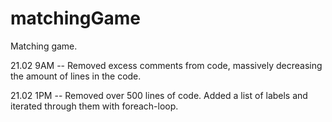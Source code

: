 # matchingGame
Matching game.


21.02 9AM -- Removed excess comments from code, massively decreasing the amount of lines in the code. 

21.02 1PM -- Removed over 500 lines of code. Added a list of labels and iterated through them with foreach-loop.